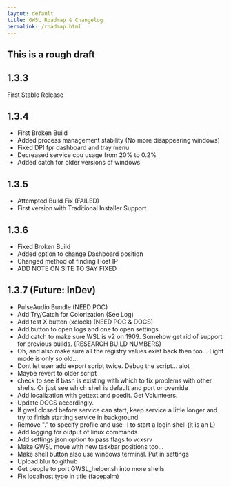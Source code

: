 ```yaml
---
layout: default
title: GWSL Roadmap & Changelog
permalink: /roadmap.html
---
```


## This is a rough draft

## 1.3.3
First Stable Release

## 1.3.4
*  First Broken Build
*  Added process management stability (No more disappearing windows)
*  Fixed DPI fpr dashboard and tray menu
*  Decreased service cpu usage from 20% to 0.2%
*  Added catch for older versions of windows

## 1.3.5
*  Attempted Build Fix (FAILED)
*  First version with Traditional Installer Support

## 1.3.6
*  Fixed Broken Build
*  Added option to change Dashboard position
*  Changed method of finding Host IP
*  ADD NOTE ON SITE TO SAY FIXED

## 1.3.7 (Future: InDev)
*  PulseAudio Bundle (NEED POC)
*  Add Try/Catch for Colorization (See Log)
*  Add test X button (xclock) (NEED POC & DOCS)
*  Add button to open logs and one to open settings.
*  Add catch to make sure WSL is v2 on 1909. Somehow get rid of support for previous builds. (RESEARCH BUILD NUMBERS)
*  Oh, and also make sure all the registry values exist back then too... Light mode is only so old...
*  Dont let user add export script twice. Debug the script... alot
*  Maybe revert to older script
*  check to see if bash is existing with which to fix problems with other shells. Or just see which shell is default and port or override
*  Add localization with gettext and poedit. Get Volunteers.
*  Update DOCS accordingly.
*  If gwsl closed before service can start, keep service a little longer and try to finish starting service in background
*  Remove "." to specify profile and use -l to start a login shell (it is an L)
*  Add logging for output of linux commands
*  Add settings.json option to pass flags to vcxsrv
*  Make GWSL move with new taskbar positions too...
*  Make shell button also use windows terminal. Put in settings
*  Upload blur to github
*  Get people to port GWSL_helper.sh into more shells
*  Fix localhost typo in title (facepalm)

